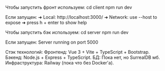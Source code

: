 Чтобы запустить фронт используем: 
cd client
npm run dev

Если запущен:
  ➜  Local:   http://localhost:3000/
  ➜  Network: use --host to expose
  ➜  press h + enter to show help

Чтобы запустить бэк используем: 
cd server
npm run dev

Если запущен:
Server running on port 5000




Стэк технологий:
    Фронтенд: Vue 3 + Vite + TypeScript + Bootstrap.
    Бэкенд: Node.js + Express + TypeScript.
    БД: Пока нет, но SurrealDB мб.
    Инфраструктура: Railway (пока что без Docker'а).
